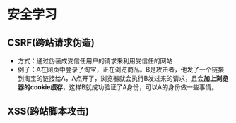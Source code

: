 # 安全学习
## CSRF(跨站请求伪造)
* 方式：通过伪装成受信任用户的请求来利用受信任的网站
* 例子：A在网页中登录了淘宝，正在浏览商品。B是攻击者，他发了一个链接到淘宝的链接给A，A点开了，浏览器就会执行B发过来的请求，且会**加上浏览器的cookie缓存**，这样B就成功验证了A身份，可以A的身份做一些事情。
## XSS(跨站脚本攻击)
